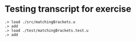 # Testing transcript for exercise

```ucm
.> load ./src/matchingBrackets.u
.> add
.> load ./test/matchingBrackets.test.u
.> add
```
